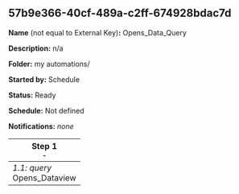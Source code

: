 ## 57b9e366-40cf-489a-c2ff-674928bdac7d

**Name** (not equal to External Key)**:** Opens_Data_Query

**Description:** n/a

**Folder:** my automations/

**Started by:** Schedule

**Status:** Ready

**Schedule:** Not defined

**Notifications:** _none_


| Step 1<br>_<small>-</small>_ |
| --- |
| _1.1: query_<br>Opens_Dataview |
